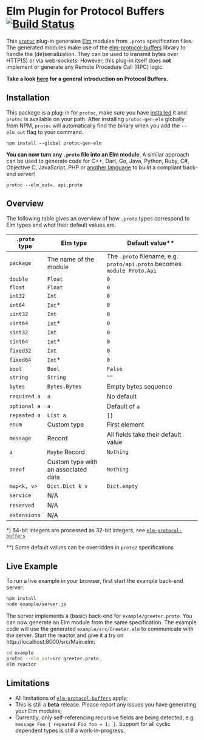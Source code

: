 # Elm Plugin for Protocol Buffers [![Build Status](https://travis-ci.org/eriktim/protoc-gen-elm.svg?branch=master)](https://travis-ci.org/eriktim/protoc-gen-elm)

This [`protoc`](https://developers.google.com/protocol-buffers/) plug-in generates [Elm](https://elm-lang.org/) modules from `.proto` specification files. The generated modules make use of the [elm-protocol-buffers](https://package.elm-lang.org/packages/eriktim/elm-protocol-buffers/latest/) library to handle the (de)serialization. They can be used to transmit bytes over HTTP(S) or via web-sockets. However, this plug-in itself does **not** implement or generate any Remote Procedure Call (RPC) logic.

**Take a look [here](https://developers.google.com/protocol-buffers/) for a general introduction on Protocol Buffers.**

## Installation

This package is a plug-in for `protoc`, make sure you have [installed](https://developers.google.com/protocol-buffers/docs/downloads) it and `protoc` is available on your path. After installing `protoc-gen-elm` globally from NPM, `protoc` will automatically find the binary when you add the `--elm_out` flag to your command.

```
npm install --global protoc-gen-elm
```
**You can now turn any `.proto` file into an Elm module**. A similar approach can be used to generate code for C++, Dart, Go, Java, Python, Ruby, C#, Objective C, JavaScript, PHP or [another language](https://github.com/protocolbuffers/protobuf/blob/master/docs/third_party.md) to build a compliant back-end server!

```
protoc --elm_out=. api.proto
```

## Overview

The following table gives an overview of how `.proto` types correspond to Elm types and what their default values are.

| `.proto` type | Elm type                            | Default value**                                              |
| ------------- | ----------------------------------- | ------------------------------------------------------------ |
| `package`     | The name of the module              | The `.proto` filename, e.g. `proto/api.proto` becomes `module Proto.Api` |
| `double`      | `Float`                             | `0`                                                          |
| `float`       | `Float`                             | `0`                                                          |
| `int32`       | `Int`                               | `0`                                                          |
| `int64`       | `Int`\*                             | `0`                                                          |
| `uint32`      | `Int`                               | `0`                                                          |
| `uint64`      | `Int`\*                             | `0`                                                          |
| `sint32`      | `Int`                               | `0`                                                          |
| `sint64`      | `Int`\*                             | `0`                                                          |
| `fixed32`     | `Int`                               | `0`                                                          |
| `fixed64`     | `Int`\*                             | `0`                                                          |
| `bool`        | `Bool`                              | `False`                                                      |
| `string`      | `String`                            | `""`                                                         |
| `bytes`       | `Bytes.Bytes`                       | Empty bytes sequence                                         |
| `required a`  | `a`                                 | No default                                                   |
| `optional a`  | `a`                                 | Default of `a`                                               |
| `repeated a`  | `List a`                            | `[]`                                                         |
| `enum`        | Custom type                         | First element                                                |
| `message`     | Record                              | All fields take their default value                          |
| `a`           | `Maybe` Record                      | `Nothing`                                                    |
| `oneof`       | Custom type with an associated data | `Nothing`                                                    |
| `map<k, v>`   | `Dict.Dict k v`                     | `Dict.empty`                                                 |
| `service`     | N/A                                 |                                                              |
| `reserved`     | N/A                                 |                                                              |
| `extensions`     | N/A                                 |                                                              |

*) 64-bit integers are processed as 32-bit integers, see [`elm-protocol-buffers`](https://package.elm-lang.org/packages/eriktim/elm-protocol-buffers/latest#known-limitations)

**) Some default values can be overridden in `proto2` specifications

## Live Example

To run a live example in your browser, first start the example back-end server:

```bash
npm install
node example/server.js
```

The server implements a (basic) back-end for `example/greeter.proto`. You can now generate an Elm module from the same specification. The example code will use the generated `example/src/Greeter.elm` to communicate with the server.  Start the reactor and give it a try on http://localhost:8000/src/Main.elm:

```bash
cd example
protoc --elm_out=src greeter.proto
elm reactor
```

## Limitations
* All limitations of  [`elm-protocol-buffers`](https://package.elm-lang.org/packages/eriktim/elm-protocol-buffers/latest#known-limitations) apply;
* This is still a **beta** release. Please report any issues you have generating your Elm modules;
* Currently, only self-referencing recursive fields are being detected, e.g. `message Foo { repeated Foo foo = 1; }`. Support for all cyclic dependent types is still a work-in-progress. 
